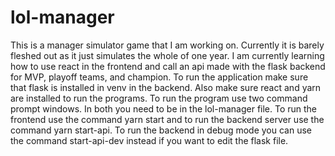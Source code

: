 # lol-manager
 
This is a manager simulator game that I am working on. Currently it is barely fleshed out as it just simulates the whole of one year. I am currently learning how to use react in the frontend and call an api made with the flask backend for MVP, playoff teams, and champion. To run the application make sure that flask is installed in venv in the backend. Also make sure react and yarn are installed to run the programs. To run the program use two command prompt windows. In both you need to be in the lol-manager file. To run the frontend use the command yarn start and to run the backend server use the command yarn start-api. To run the backend in debug mode you can use the command start-api-dev instead if you want to edit the flask file.
